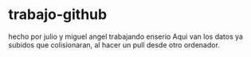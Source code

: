 # trabajo-github
hecho por julio y  miguel angel
trabajando enserio
Aqui van los datos ya subidos que colisionaran,
al hacer un pull desde otro ordenador.

